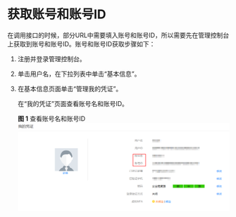 # 获取账号和账号ID<a name="ZH-CN_TOPIC_0146951423"></a>

在调用接口的时候，部分URL中需要填入账号和账号ID，所以需要先在管理控制台上获取到账号和账号ID。账号和账号ID获取步骤如下：

1.  注册并登录管理控制台。
2.  单击用户名，在下拉列表中单击“基本信息”。
3.  在基本信息页面单击“管理我的凭证”。

    在“我的凭证”页面查看账号名和账号ID。

    **图 1**  查看账号名和账号ID<a name="fig20681143518494"></a>  
    ![](figures/查看账号名和账号ID.png "查看账号名和账号ID")


